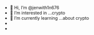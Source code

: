 - 👋 Hi, I’m @jenwith1n676
- 👀 I’m interested in ...crypto
- 🌱 I’m currently learning ...about crypto
- 
- 

<!---
jenwith1n676/jenwith1n676 is a ✨ special ✨ repository because its `README.md` (this file) appears on your GitHub profile.
You can click the Preview link to take a look at your changes.
--->
